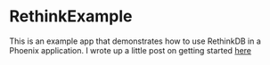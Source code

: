 # RethinkExample

This is an example app that demonstrates how to use RethinkDB in a Phoenix application. I wrote up a little post on getting started [here](http://ryanswapp.com)
